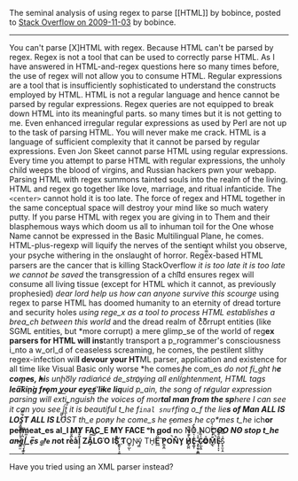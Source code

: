 The seminal analysis of using regex to parse [[HTML]] by bobince, posted to [Stack Overflow on 2009-11-03](https://stackoverflow.com/questions/1732348/regex-match-open-tags-except-xhtml-self-contained-tags) by bobince.

---

You can't parse \[X\]HTML with regex. Because HTML can't be parsed by regex. Regex is not a tool that can be used to correctly parse HTML. As I have answered in HTML-and-regex questions here so many times before, the use of regex will not allow you to consume HTML. Regular expressions are a tool that is insufficiently sophisticated to understand the constructs employed by HTML. HTML is not a regular language and hence cannot be parsed by regular expressions. Regex queries are not equipped to break down HTML into its meaningful parts. so many times but it is not getting to me. Even enhanced irregular regular expressions as used by Perl are not up to the task of parsing HTML. You will never make me crack. HTML is a language of sufficient complexity that it cannot be parsed by regular expressions. Even Jon Skeet cannot parse HTML using regular expressions. Every time you attempt to parse HTML with regular expressions, the unholy child weeps the blood of virgins, and Russian hackers pwn your webapp. Parsing HTML with regex summons tainted souls into the realm of the living. HTML and regex go together like love, marriage, and ritual infanticide. The `<center>` cannot hold it is too late. The force of regex and HTML together in the same conceptual space will destroy your mind like so much watery putty. If you parse HTML with regex you are giving in to Them and their blasphemous ways which doom us all to inhuman toil for the One whose Name cannot be expressed in the Basic Multilingual Plane, he comes. HTML-plus-regexp will liquify the n​erves of the sentient whilst you observe, your psyche withering in the onslaught of horror. Rege̿̔̉x-based HTML parsers are the cancer that is killing StackOverflow *it is too late it is too late we cannot be saved* the transgression of a chi͡ld ensures regex will consume all living tissue (except for HTML which it cannot, as previously prophesied) *dear lord help us how can anyone survive this scourge* using regex to parse HTML has doomed humanity to an eternity of dread torture and security holes *using rege_x as a tool to process HTML establishes a brea_ch between this world* and the dread realm of c͒ͪo͛ͫrrupt entities (like SGML entities, but *more corrupt) a mere glimp_se of the world of reg​**ex parsers for HTML will ins**​tantly transport a p_rogrammer's consciousness i_nto a w_orl_d of ceaseless screaming, he comes, the pestilent slithy regex-infection wil​**l devour your HT**​ML parser, application and existence for all time like Visual Basic only worse *he comes he com_es *do not fi_​ght h**e com̡e̶s, ̕h̵i**​s un̨ho͞ly radiańcé de_stro҉ying all enli̍̈́̂̈́ghtenment, HTML tags **lea͠ki̧n͘g fr̶ǫm ̡yo​͟ur eye͢s̸ ̛l̕ik͏e liq**​uid p_ain, the song of re̸gular exp​ression parsing will exti_​nguish the voices of mor​**tal man from the sp**​here I can see it can you see ̲͚̖͔̙î̩́t̲͎̩̱͔́̋̀ it is beautiful t​_he f`inal snuf`fing o_f the lie​**s of Man ALL IS LOŚ͖̩͇̗̪̏̈́T A*****LL I​S L**OST th_e pon̷y he come_s he c̶̮omes he co**mes t_he* ich​**or permeat_es al_l MY FAC_E MY FACE ᵒh god n**o NO NOO̼*****O​O N**Θ stop t_he an​*̶͑̾̾​̅ͫ͏̙̤g͇̫͛͆̾ͫ̑͆l͖͉̗̩̳̟̍ͫͥͨ_e̠̅s `͎a̧͈͖r̽̾̈́͒͑e` n**​ot rè̑ͧ̌aͨl̘̝̙̃ͤ͂̾̆ ZA̡͊͠͝LGΌ ISͮ̂҉̯͈͕̹̘̱ T**O͇̹̺ͅƝ̴ȳ̳ TH̘**Ë͖́̉ ͠P̯͍̭O̚​N̐Y̡ H̸̡̪̯ͨ͊̽̅̾̎Ȩ̬̩̾͛ͪ̈́̀́͘ ̶̧̨̱̹̭̯ͧ̾ͬC̷̙̲̝͖ͭ̏ͥͮ͟Oͮ͏̮̪̝͍M̲̖͊̒ͪͩͬ̚̚͜Ȇ̴̟̟͙̞ͩ͌͝**S̨̥̫͎̭ͯ̿̔̀ͅ

---

Have you tried using an XML parser instead?